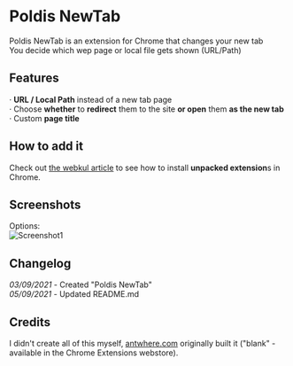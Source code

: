 # Poldis NewTab
Poldis NewTab is an extension for Chrome that changes your new tab  
You decide which wep page or local file gets shown (URL/Path)  


## Features
· **URL / Local Path** instead of a new tab page  
· Choose **whether** to **redirect** them to the site **or open** them **as the new tab**  
· Custom **page title**  


## How to add it
Check out [the webkul article](https://webkul.com/blog/how-to-install-the-unpacked-extension-in-chrome/ "How to install unpacked extensions in Chrome") to see how to install **unpacked extension**s in Chrome.  

## Screenshots
Options:  
![Screenshot1](https://i.ibb.co/2YWBXdx/image.png)

## Changelog
_03/09/2021_ - Created "Poldis NewTab"  
_05/09/2021_ - Updated README.md  


## Credits
I didn't create all of this myself, [antwhere.com](antwhere.com) originally built it ("blank" - available in the Chrome Extensions webstore).  